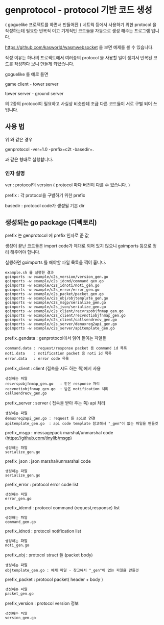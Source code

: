 # genprotocol - protocol 기반 코드 생성

( goguelike 프로젝트를 하면서 만들어진 )
네트웍 등에서 사용하기 위한 protocol 을 작성하는데 필요한 반복적 이고 기계적인 코드들을 자동으로 생성 해주는 프로그램 입니다. 

https://github.com/kasworld/wasmwebsocket 을 보면 예제를 볼 수 있습니다. 

작성 이유는 하나의 프로젝트에서 여러종의 protocol 을 사용할 일이 생겨서 
반복된 코드를 작성하다 보니 만들게 되었습니다. 

goguelike 를 예로 들면 

game client - tower server 

tower server - ground server 

의 2종의 protocol이 필요하고 사실상 비슷한데 조금 다른 코드들이 서로 구별 되어 쓰입니다. 


## 사용 법 
위 와 같은 경우 

genprotocol -ver=1.0 -prefix=c2t -basedir=. 

과 같은 형태로 실행합니다. 

### 인자 설명 

ver : protocol의 version ( protocol 마다 버전이 다를 수 있습니다. )

prefix : 각 protocol을 구별하기 위한 prefix 

basedir : protocol code가 생성될 기본 dir


## 생성되는 go package (디렉토리)

prefix 는 genprotocol 에 prefix 인자로 준 값 

생성이 끝난 코드들은 import code가 제대로 되어 있지 않으니 
goimports 등으로 정리 해주어야 합니다. 

실행하면 goimports 를 해야할 파일 목록을 찍어 줍니다. 
	
	example.sh 를 실행한 결과 
	goimports -w example/c2s_version/version_gen.go
	goimports -w example/c2s_idcmd/command_gen.go
	goimports -w example/c2s_idnoti/noti_gen.go
	goimports -w example/c2s_error/error_gen.go
	goimports -w example/c2s_packet/packet_gen.go
	goimports -w example/c2s_obj/objtemplate_gen.go
	goimports -w example/c2s_msgp/serialize_gen.go
	goimports -w example/c2s_json/serialize_gen.go
	goimports -w example/c2s_client/recvrspobjfnmap_gen.go
	goimports -w example/c2s_client/recvnotiobjfnmap_gen.go
	goimports -w example/c2s_client/callsendrecv_gen.go
	goimports -w example/c2s_server/demuxreq2api_gen.go
	goimports -w example/c2s_server/apitemplate_gen.go


prefix_gendata : genprotocol에서 읽어 들이는 파일들 

	command.data : request/response packet 용 command id 목록 
	noti.data    : notification packet 용 noti id 목록 
	error.data   : error code 목록 


prefix_client : client (접속을 시도 하는 쪽)에서 사용 

	생성하는 파일 
	recvrspobjfnmap_gen.go   : 받은 response 처리 
	recvnotiobjfnmap_gen.go  : 받은 notification 처리 
	callsendrecv_gen.go      

prefix_server : server ( 접속을 받아 주는 쪽) api 처리

	생성하는 파일 
	demuxreq2api_gen.go : request 를 api로 연결 
	apitemplate_gen.go  : api code template 참고해서 "_gen"이 없는 파일을 만들것 

prefix_msgp : messagepack marshal/unmarshal code (https://github.com/tinylib/msgp)

	생성하는 파일 
	serialize_gen.go
 
prefix_json : json marshal/unmarshal code 

	생성하는 파일 
	serialize_gen.go

prefix_error : protocol error code list

	생성하는 파일 
	error_gen.go 


prefix_idcmd : protocol command (request,response) list 

	생성하는 파일 
	command_gen.go

prefix_idnoti : protocol notification list 

	생성하는 파일 
	noti_gen.go

prefix_obj : protocol struct 들 (packet body)

	생성하는 파일 
	objtemplate_gen.go : 예제 파일 - 참고해서 "_gen"이 없는 파일을 만들것 

prefix_packet : protocol packet( header + body )

	생성하는 파일 
	packet_gen.go

prefix_version : protocol version 정보 

	생성하는 파일 
	version_gen.go

